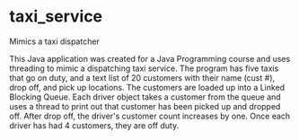 # taxi_service
Mimics a taxi dispatcher 

This Java application was created for a Java Programming course and uses threading to mimic a dispatching taxi service. The program has five taxis that go on duty, and a text list of 20 customers with their name (cust #), drop off, and pick up locations. The customers are loaded up into a Linked Blocking Queue. Each driver object takes a customer from the queue and uses a thread to print out that customer has been picked up and dropped off. After drop off, the driver's customer count increases by one. Once each driver has had 4 customers, they are off duty.

